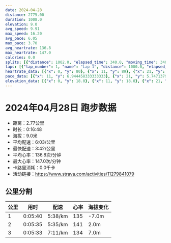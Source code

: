 ```yaml
---
date: 2024-04-28
distance: 2775.00
duration: 1008.0
elevation: 9.0
avg_speed: 9.91
max_speed: 16.20
avg_pace: 6.05
max_pace: 3.70
avg_heartrate: 136.8
max_heartrate: 147.0
calories: 0.0
splits: [{"distance": 1002.0, "elapsed_time": 340.0, "moving_time": 340.0, "average_speed": 2.95, "pace": 5.649728813559321, "average_heartrate": 135.08529411764707, "elevation_difference": -7.0, "split_number": 1}, {"distance": 999.5, "elapsed_time": 335.0, "moving_time": 335.0, "average_speed": 2.98, "pace": 5.592852348993288, "average_heartrate": 141.04776119402985, "elevation_difference": 2.0, "split_number": 2}, {"distance": 773.5, "elapsed_time": 652.0, "moving_time": 333.0, "average_speed": 2.32, "pace": 7.183922413793104, "average_heartrate": 134.10334346504558, "elevation_difference": 7.0, "split_number": 3}]
laps: [{"lap_number": 1, "name": "Lap 1", "distance": 1000.0, "elapsed_time": 338.0, "moving_time": 338.0, "average_speed": 2.96, "pace": 5.630641891891892, "average_heartrate": 134.23529411764707, "max_heartrate": 146, "start_date": "2024-04-28 11:08:21+00:00", "elevation_difference": 0.0}, {"lap_number": 2, "name": "Lap 2", "distance": 1000.0, "elapsed_time": 335.0, "moving_time": 335.0, "average_speed": 2.99, "pace": 5.574147157190635, "average_heartrate": 140.9090909090909, "max_heartrate": 146, "start_date": "2024-04-28 11:14:01+00:00", "elevation_difference": 3.0}, {"lap_number": 3, "name": "Lap 3", "distance": 775.05, "elapsed_time": 653.0, "moving_time": 653.0, "average_speed": 1.19, "pace": 14.00563025210084, "average_heartrate": 137.69230769230768, "max_heartrate": 146, "start_date": "2024-04-28 11:19:36+00:00", "elevation_difference": 6.0}]
heartrate_data: [{"x": 0, "y": 80}, {"x": 11, "y": 89}, {"x": 21, "y": 91}, {"x": 31, "y": 98}, {"x": 41, "y": 106}, {"x": 51, "y": 120}, {"x": 61, "y": 125}, {"x": 71, "y": 141}, {"x": 81, "y": 141}, {"x": 91, "y": 142}, {"x": 101, "y": 146}, {"x": 113, "y": 144}, {"x": 125, "y": 143}, {"x": 135, "y": 143}, {"x": 146, "y": 142}, {"x": 156, "y": 142}, {"x": 166, "y": 143}, {"x": 176, "y": 144}, {"x": 186, "y": 143}, {"x": 196, "y": 142}, {"x": 206, "y": 139}, {"x": 216, "y": 142}, {"x": 226, "y": 144}, {"x": 236, "y": 142}, {"x": 246, "y": 144}, {"x": 256, "y": 143}, {"x": 266, "y": 143}, {"x": 276, "y": 144}, {"x": 286, "y": 144}, {"x": 296, "y": 142}, {"x": 306, "y": 141}, {"x": 316, "y": 144}, {"x": 326, "y": 143}, {"x": 336, "y": 144}, {"x": 346, "y": 143}, {"x": 356, "y": 142}, {"x": 366, "y": 138}, {"x": 376, "y": 141}, {"x": 386, "y": 137}, {"x": 396, "y": 139}, {"x": 406, "y": 139}, {"x": 416, "y": 140}, {"x": 426, "y": 141}, {"x": 436, "y": 141}, {"x": 446, "y": 141}, {"x": 456, "y": 136}, {"x": 466, "y": 138}, {"x": 476, "y": 138}, {"x": 486, "y": 143}, {"x": 498, "y": 145}, {"x": 508, "y": 146}, {"x": 518, "y": 141}, {"x": 528, "y": 138}, {"x": 538, "y": 143}, {"x": 548, "y": 143}, {"x": 558, "y": 144}, {"x": 568, "y": 142}, {"x": 578, "y": 138}, {"x": 588, "y": 140}, {"x": 598, "y": 140}, {"x": 608, "y": 138}, {"x": 619, "y": 139}, {"x": 629, "y": 143}, {"x": 639, "y": 143}, {"x": 650, "y": 143}, {"x": 660, "y": 143}, {"x": 670, "y": 144}, {"x": 681, "y": 142}, {"x": 691, "y": 143}, {"x": 701, "y": 144}, {"x": 711, "y": 143}, {"x": 721, "y": 146}, {"x": 731, "y": 143}, {"x": 741, "y": 143}, {"x": 751, "y": 140}, {"x": 761, "y": 136}, {"x": 771, "y": 134}, {"x": 781, "y": 141}, {"x": 791, "y": 145}, {"x": 801, "y": 142}, {"x": 811, "y": 144}, {"x": 821, "y": 143}, {"x": 831, "y": 142}, {"x": 841, "y": 145}, {"x": 851, "y": 144}, {"x": 861, "y": 142}, {"x": 872, "y": 142}, {"x": 882, "y": 143}, {"x": 900, "y": 140}, {"x": 931, "y": 128}, {"x": 960, "y": 110}, {"x": 985, "y": 105}, {"x": 1146, "y": 110}]
pace_data: [{"x": 11, "y": 6.944458333333333}, {"x": 21, "y": 5.747137931034483}, {"x": 31, "y": 5.376354838709677}, {"x": 41, "y": 5.952392857142857}, {"x": 51, "y": 5.5555666666666665}, {"x": 61, "y": 5.5555666666666665}, {"x": 71, "y": 5.747137931034483}, {"x": 81, "y": 5.5555666666666665}, {"x": 91, "y": 5.208343749999999}, {"x": 101, "y": 5.208343749999999}, {"x": 113, "y": 5.952392857142857}, {"x": 125, "y": 6.172851851851851}, {"x": 135, "y": 5.952392857142857}, {"x": 146, "y": 6.6666799999999995}, {"x": 156, "y": 4.761914285714285}, {"x": 166, "y": 6.172851851851851}, {"x": 176, "y": 5.747137931034483}, {"x": 186, "y": 5.376354838709677}, {"x": 196, "y": 5.050515151515151}, {"x": 206, "y": 5.376354838709677}, {"x": 216, "y": 5.5555666666666665}, {"x": 226, "y": 6.172851851851851}, {"x": 236, "y": 5.376354838709677}, {"x": 246, "y": 5.747137931034483}, {"x": 256, "y": 6.172851851851851}, {"x": 266, "y": 5.952392857142857}, {"x": 276, "y": 6.172851851851851}, {"x": 286, "y": 6.41026923076923}, {"x": 296, "y": 5.376354838709677}, {"x": 306, "y": 5.952392857142857}, {"x": 316, "y": 5.952392857142857}, {"x": 326, "y": 5.376354838709677}, {"x": 336, "y": 6.172851851851851}, {"x": 346, "y": 5.376354838709677}, {"x": 356, "y": 5.747137931034483}, {"x": 366, "y": 5.376354838709677}, {"x": 376, "y": 5.5555666666666665}, {"x": 386, "y": 5.952392857142857}, {"x": 396, "y": 5.747137931034483}, {"x": 406, "y": 5.952392857142857}, {"x": 416, "y": 5.952392857142857}, {"x": 426, "y": 5.952392857142857}, {"x": 436, "y": 5.5555666666666665}, {"x": 446, "y": 5.952392857142857}, {"x": 456, "y": 5.5555666666666665}, {"x": 466, "y": 5.376354838709677}, {"x": 476, "y": 6.41026923076923}, {"x": 486, "y": 6.41026923076923}, {"x": 498, "y": 5.376354838709677}, {"x": 508, "y": 5.747137931034483}, {"x": 518, "y": 5.376354838709677}, {"x": 528, "y": 6.172851851851851}, {"x": 538, "y": 5.5555666666666665}, {"x": 548, "y": 5.050515151515151}, {"x": 558, "y": 5.050515151515151}, {"x": 568, "y": 5.5555666666666665}, {"x": 578, "y": 5.5555666666666665}, {"x": 588, "y": 5.376354838709677}, {"x": 598, "y": 5.208343749999999}, {"x": 608, "y": 5.376354838709677}, {"x": 619, "y": 6.41026923076923}, {"x": 629, "y": 5.747137931034483}, {"x": 639, "y": 5.5555666666666665}, {"x": 650, "y": 4.629638888888889}, {"x": 660, "y": 5.952392857142857}, {"x": 670, "y": 5.050515151515151}, {"x": 681, "y": 5.747137931034483}, {"x": 691, "y": 5.5555666666666665}, {"x": 701, "y": 5.5555666666666665}, {"x": 711, "y": 5.5555666666666665}, {"x": 721, "y": 5.208343749999999}, {"x": 731, "y": 5.5555666666666665}, {"x": 741, "y": 5.747137931034483}, {"x": 751, "y": 5.5555666666666665}, {"x": 761, "y": 5.5555666666666665}, {"x": 771, "y": 5.5555666666666665}, {"x": 781, "y": 5.376354838709677}, {"x": 791, "y": 5.5555666666666665}, {"x": 801, "y": 5.952392857142857}, {"x": 811, "y": 5.952392857142857}, {"x": 821, "y": 5.952392857142857}, {"x": 831, "y": 5.376354838709677}, {"x": 841, "y": 5.208343749999999}, {"x": 851, "y": 6.172851851851851}, {"x": 861, "y": 5.376354838709677}, {"x": 872, "y": 5.747137931034483}, {"x": 882, "y": 5.952392857142857}, {"x": 900, "y": 13.888916666666667}, {"x": 931, "y": 16.6667}, {"x": 960, "y": 166.66699999999997}, {"x": 985, "y": 16.6667}]
elevation_data: [{"x": 0, "y": 18.0}, {"x": 11, "y": 18.0}, {"x": 21, "y": 18.0}, {"x": 31, "y": 18.0}, {"x": 41, "y": 19.0}, {"x": 51, "y": 18.0}, {"x": 61, "y": 18.0}, {"x": 71, "y": 17.0}, {"x": 81, "y": 16.0}, {"x": 91, "y": 16.0}, {"x": 101, "y": 15.0}, {"x": 113, "y": 14.0}, {"x": 125, "y": 14.0}, {"x": 135, "y": 13.0}, {"x": 146, "y": 13.0}, {"x": 156, "y": 12.0}, {"x": 166, "y": 11.0}, {"x": 176, "y": 11.0}, {"x": 186, "y": 11.0}, {"x": 196, "y": 11.0}, {"x": 206, "y": 10.0}, {"x": 216, "y": 10.0}, {"x": 226, "y": 10.0}, {"x": 236, "y": 10.0}, {"x": 246, "y": 10.0}, {"x": 256, "y": 10.0}, {"x": 266, "y": 10.0}, {"x": 276, "y": 10.0}, {"x": 286, "y": 10.0}, {"x": 296, "y": 10.0}, {"x": 306, "y": 11.0}, {"x": 316, "y": 11.0}, {"x": 326, "y": 11.0}, {"x": 336, "y": 11.0}, {"x": 346, "y": 11.0}, {"x": 356, "y": 11.0}, {"x": 366, "y": 11.0}, {"x": 376, "y": 11.0}, {"x": 386, "y": 11.0}, {"x": 396, "y": 11.0}, {"x": 406, "y": 10.0}, {"x": 416, "y": 10.0}, {"x": 426, "y": 10.0}, {"x": 436, "y": 10.0}, {"x": 446, "y": 10.0}, {"x": 456, "y": 10.0}, {"x": 466, "y": 10.0}, {"x": 476, "y": 10.0}, {"x": 486, "y": 10.0}, {"x": 498, "y": 10.0}, {"x": 508, "y": 11.0}, {"x": 518, "y": 11.0}, {"x": 528, "y": 11.0}, {"x": 538, "y": 11.0}, {"x": 548, "y": 11.0}, {"x": 558, "y": 11.0}, {"x": 568, "y": 11.0}, {"x": 578, "y": 11.0}, {"x": 588, "y": 11.0}, {"x": 598, "y": 11.0}, {"x": 608, "y": 11.0}, {"x": 619, "y": 12.0}, {"x": 629, "y": 12.0}, {"x": 639, "y": 12.0}, {"x": 650, "y": 12.0}, {"x": 660, "y": 12.0}, {"x": 670, "y": 13.0}, {"x": 681, "y": 13.0}, {"x": 691, "y": 14.0}, {"x": 701, "y": 14.0}, {"x": 711, "y": 14.0}, {"x": 721, "y": 14.0}, {"x": 731, "y": 14.0}, {"x": 741, "y": 15.0}, {"x": 751, "y": 15.0}, {"x": 761, "y": 15.0}, {"x": 771, "y": 15.0}, {"x": 781, "y": 15.0}, {"x": 791, "y": 15.0}, {"x": 801, "y": 15.0}, {"x": 811, "y": 15.0}, {"x": 821, "y": 15.0}, {"x": 831, "y": 16.0}, {"x": 841, "y": 16.0}, {"x": 851, "y": 16.0}, {"x": 861, "y": 16.0}, {"x": 872, "y": 16.0}, {"x": 882, "y": 16.0}, {"x": 900, "y": 16.0}, {"x": 931, "y": 17.0}, {"x": 960, "y": 18.0}, {"x": 985, "y": 19.0}, {"x": 1146, "y": 19.0}]
---
```


# 2024年04月28日 跑步数据

- 距离：2.77公里
- 时长：0:16:48
- 海拔：9.0米
- 平均配速：6:03/公里
- 最快配速：3:42/公里
- 平均心率：136.8次/分钟
- 最大心率：147.0次/分钟
- 卡路里消耗：0.0千卡
- 活动链接：https://www.strava.com/activities/11279841079

## 公里分割

| 公里 | 用时 | 配速 | 心率 | 海拔变化 |
|------|------|------|------|------|
| 1 | 0:05:40 | 5:38/km | 135 | -7.0m |
| 2 | 0:05:35 | 5:35/km | 141 | 2.0m |
| 3 | 0:05:33 | 7:11/km | 134 | 7.0m |

